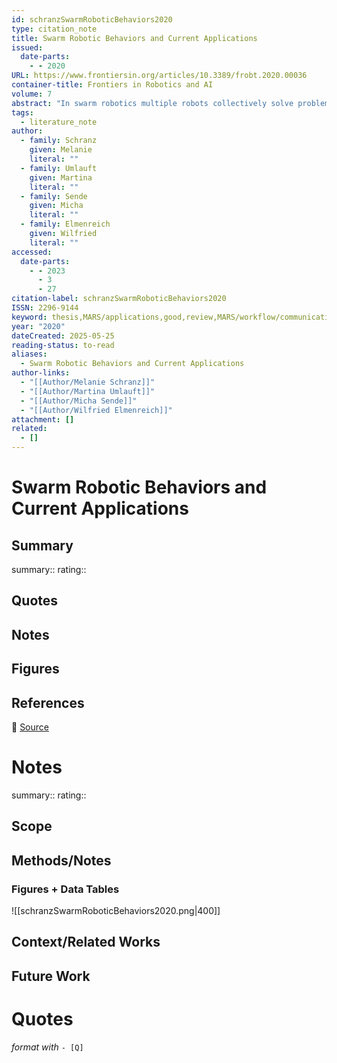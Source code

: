 ```yaml
---
id: schranzSwarmRoboticBehaviors2020
type: citation_note
title: Swarm Robotic Behaviors and Current Applications
issued:
  date-parts:
    - - 2020
URL: https://www.frontiersin.org/articles/10.3389/frobt.2020.00036
container-title: Frontiers in Robotics and AI
volume: 7
abstract: "In swarm robotics multiple robots collectively solve problems by forming advantageous structures and behaviors similar to the ones observed in natural systems, such as swarms of bees, birds, or fish. However, the step to industrial applications has not yet been made successfully. Literature is light on real-world swarm applications that apply actual swarm algorithms. Typically, only parts of swarm algorithms are used which we refer to as basic swarm behaviors. In this paper we collect and categorize these behaviors into spatial organization, navigation, decision making, and miscellaneous. This taxonomy is then applied to categorize a number of existing swarm robotic applications from research and industrial domains. Along with the classification, we give a comprehensive overview of research platforms that can be used for testing and evaluating swarm behavior, systems that are already on the market, and projects that target a specific market. Results from this survey show that swarm robotic applications are still rare today. Many industrial projects still rely on centralized control, and even though a solution with multiple robots is employed, the principal idea of swarm robotics of distributed decision making is neglected. We identified mainly following reasons: First of all, swarm behavior emerging from local interactions is hard to predict and a proof of its eligibility for applications in an industrial context is difficult to provide. Second, current communication architectures often do not match requirements for swarm communication, which often leads to a system with a centralized communication infrastructure. Finally, testing swarms for real industrial applications is an issue, since deployment in a productive environment is typically too risky and simulations of a target system may not be sufficiently accurate. In contrast, the research platforms present a means for transforming swarm robotics solutions from theory to prototype industrial systems."
tags:
  - literature_note
author:
  - family: Schranz
    given: Melanie
    literal: ""
  - family: Umlauft
    given: Martina
    literal: ""
  - family: Sende
    given: Micha
    literal: ""
  - family: Elmenreich
    given: Wilfried
    literal: ""
accessed:
  date-parts:
    - - 2023
      - 3
      - 27
citation-label: schranzSwarmRoboticBehaviors2020
ISSN: 2296-9144
keyword: thesis,MARS/applications,good,review,MARS/workflow/communication,MARS/review,todo/read_again
year: "2020"
dateCreated: 2025-05-25
reading-status: to-read
aliases:
  - Swarm Robotic Behaviors and Current Applications
author-links:
  - "[[Author/Melanie Schranz]]"
  - "[[Author/Martina Umlauft]]"
  - "[[Author/Micha Sende]]"
  - "[[Author/Wilfried Elmenreich]]"
attachment: []
related:
  - []
---
```


# Swarm Robotic Behaviors and Current Applications

## Summary
summary::
rating::

## Quotes

## Notes

## Figures

## References

🔗 [Source](https://www.frontiersin.org/articles/10.3389/frobt.2020.00036)

# Notes 
summary::
rating:: 

## Scope
## Methods/Notes
### Figures + Data Tables
![[schranzSwarmRoboticBehaviors2020.png|400]]

## Context/Related Works
## Future Work


# Quotes
 *format with* `- [Q]`